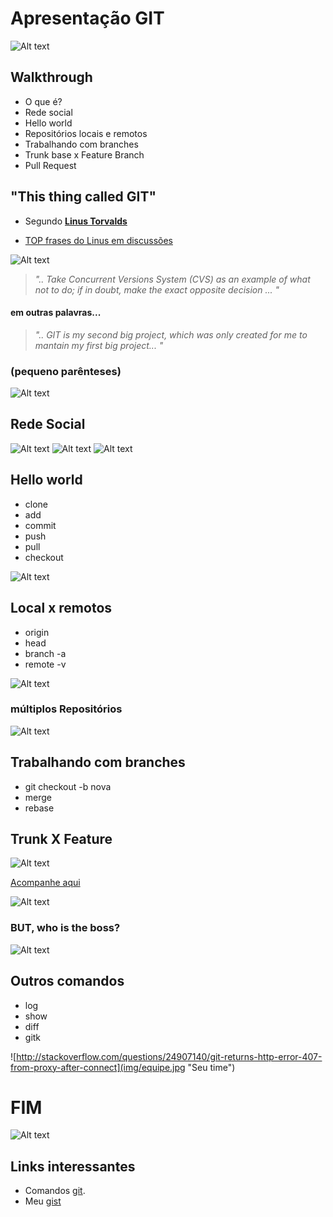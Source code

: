 # Apresentação GIT
![Alt text](img/tweet-08-2014.png "Todo começo é triste")

## Walkthrough
* O que é?
* Rede social
* Hello world
* Repositórios locais e remotos
* Trabalhando com branches
* Trunk base x Feature Branch
* Pull Request

## "This thing called GIT"

* Segundo [**Linus Torvalds**](https://www.ted.com/talks/linus_torvalds_the_mind_behind_linux?language=en)

* [TOP frases do Linus em discussões](http://www.attendly.com/linux-founder-linus-torvalds-delivers-a-smackdown-like-no-other/)

![Alt text](img/linus.png "Seu time")

> *".. Take Concurrent Versions System (CVS) as an example of what not to do; if in doubt, make the exact opposite decision ... "*

#### em outras palavras...

> *".. GIT is my second big project, which was only created for me to mantain my first big project... "* 


### (pequeno parênteses)
![Alt text](img/nerdtech.png "Seu time")


## Rede Social
![Alt text](img/Github2.png "Seu time")
![Alt text](img/gitlab.png "Seu time")
![Alt text](img/bitbucket.png "Seu time")

## Hello world  

* clone
* add
* commit
* push
* pull
* checkout

![Alt text](img/comandos.png "Seu time")

## Local x remotos

* origin
* head
* branch -a
* remote -v

![Alt text](img/remote.png "Finalmente eu venci")

### múltiplos Repositórios

![Alt text](img/remotes2.png "Finalmente eu venci")

## Trabalhando com branches

* git checkout -b nova
* merge
* rebase



## Trunk X Feature

![Alt text](img/discussao-twitter.png "Finalmente eu venci")

[Acompanhe aqui](https://twitter.com/lacerdaph/status/755898667308048384)

![Alt text](img/gitflow.gif "Como eu trabalho")

### BUT, who is the boss?

![Alt text](img/paulo-tweet.png "The boss!")

## Outros comandos

* log
* show
* diff
* gitk

![http://stackoverflow.com/questions/24907140/git-returns-http-error-407-from-proxy-after-connect](img/equipe.jpg "Seu time")


# FIM
![Alt text](img/tweet-11-2015.png "Finalmente eu venci")



## Links interessantes

* Comandos [git](https://medium.freecodecamp.com/git-cheat-sheet-and-best-practices-c6ce5321f52#.1oxi5pmms).
* Meu [gist](https://gist.github.com/raphaelLacerda/687db0162a610f63d13ae899ec680518)